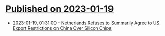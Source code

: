 # [Published on 2023-01-19](index.md)

* [2023-01-19, 01:31:00](https://soylentnews.org/article.pl?sid=23/01/18/1557245&from=rss) - [Netherlands Refuses to Summarily Agree to US Export Restrictions on China Over Silicon Chips](https://soylentnews.org/article.pl?sid=23/01/18/1557245&from=rss)
